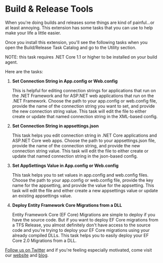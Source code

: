# Build & Release Tools #

When you're doing builds and releases some things are kind of painful...or at least annoying.  This extension has some tasks that you can use to help make your life a little easier.

Once you install this extension, you'll see the following tasks when you open the Build/Release Task Catalog and go to the Utility section.  

NOTE: this task requires .NET Core 1.1 or higher to be installed on your build agent.

Here are the tasks:

1. **Set Connection String in App.config or Web.config**

   This is helpful for editing connection strings for applications that run on the .NET Framework and for ASP.NET web applications that run on the .NET Framework.  Choose the path to your app.config or web.config file, provide the name of the connection string you want to set, and provide the new connection string value.  This task will edit the file to either create or update that named connection string in the XML-based config.  

2. **Set Connection String in appsettings.json**

   This task helps you edit connection string in .NET Core applications and ASP.NET Core web apps.  Choose the path to your appsettings.json file, provide the name of the connection string, and provide the new connection string value.  This task will edit the file to either create or update that named connection string in the json-based config.

3. **Set AppSettings Value in App.config or Web.config**

   This task helps you to set <appsettings> values in app.config and web.config files.  Choose the path to your app.config or web.config file, provide the key name for the appsetting, and provide the value for the appsetting.  This task will edit the file and either create a new appsettings value or update an existing appsettings value.  

4. **Deploy Entity Framework Core Migrations from a DLL**

   Entity Framework Core (EF Core) Migrations are simple to deploy if you have the source code.  But if you want to deploy EF Core migrations from a TFS Release, you almost definitely don't have access to the source code and you're trying to deploy your EF Core migrations using your already compiled DLLs.  This task helps you to easily deploy your EF Core 2.0 Migrations from a DLL.    


[Follow us on Twitter](https://twitter.com/benday) and if you're feeling especially motivated, come visit our [website](https://www.benday.com/) and [blog](https://www.benday.com/blog/). 

